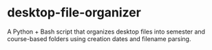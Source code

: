 # desktop-file-organizer
A Python + Bash script that organizes desktop files into semester and course-based folders using creation dates and filename parsing.
